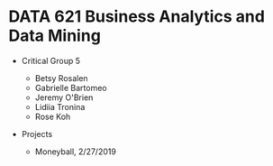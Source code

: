 # DATA 621 Business Analytics and Data Mining

* Critical Group 5

	- Betsy Rosalen
	- Gabrielle Bartomeo
	- Jeremy O'Brien
	- Lidiia Tronina
	- Rose Koh

* Projects

	- Moneyball, 2/27/2019